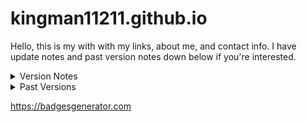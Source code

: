 # kingman11211.github.io
Hello, this is my with with my links, about me, and contact info. I have update notes and past version notes down below if you're interested.

<details>
  <summary>Version Notes</summary>

  ## Version Notes
  [![RELEASE](https://img.shields.io/badge/RELEASE-V2.0.1-green?style=for-the-badge)](https://github.com/kingman11211/kingman11211.github.io/releases/tag/v2.0.1)
  
</details>

<details>
  <summary>Past Versions</summary>

  ## Here are the past versions of this site (Only the version updates that show whats new and whats old)
  [![VERSION](https://img.shields.io/badge/VERSION-V2-green?style=for-the-badge)](https://github.com/kingman11211/kingman11211.github.io/releases/tag/v2.0.0)
  
  [![VERSION](https://img.shields.io/badge/VERSION-V1-green?labelColor=gray&style=for-the-badge)](https://github.com/kingman11211/kingman11211.github.io/releases/tag/v1.0.3)
</details>

https://badgesgenerator.com
